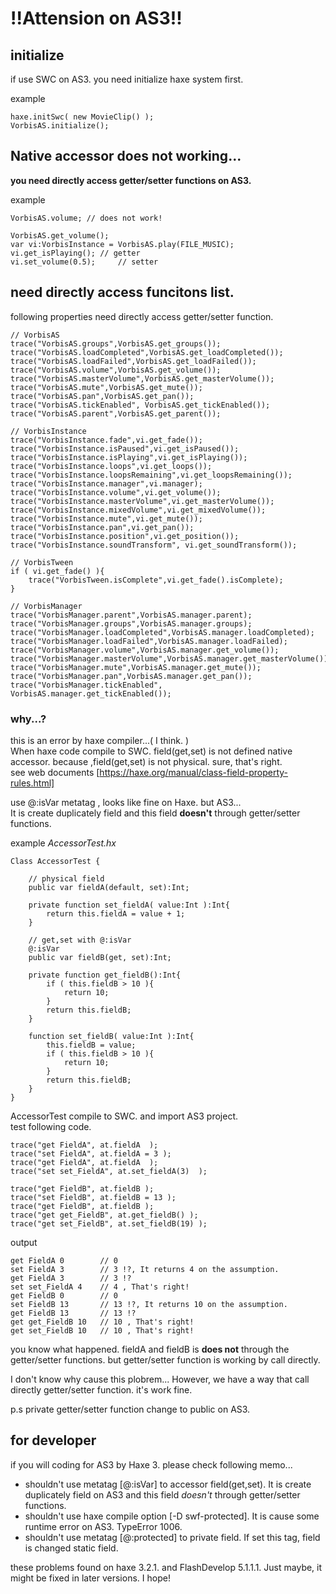 # !!Attension on AS3!!

## initialize
if use SWC on AS3. you need initialize haxe system first.

example

	haxe.initSwc( new MovieClip() );
	VorbisAS.initialize();

## Native accessor does not working...

**you need directly access getter/setter functions on AS3.**

example

    VorbisAS.volume; // does not work!

    VorbisAS.get_volume();
	var vi:VorbisInstance = VorbisAS.play(FILE_MUSIC);
	vi.get_isPlaying();	// getter
	vi.set_volume(0.5);     // setter
	

## need directly access funcitons list.

following properties need directly access getter/setter function.

	// VorbisAS
	trace("VorbisAS.groups",VorbisAS.get_groups());
	trace("VorbisAS.loadCompleted",VorbisAS.get_loadCompleted());
	trace("VorbisAS.loadFailed",VorbisAS.get_loadFailed());
	trace("VorbisAS.volume",VorbisAS.get_volume());
	trace("VorbisAS.masterVolume",VorbisAS.get_masterVolume());
	trace("VorbisAS.mute",VorbisAS.get_mute());
	trace("VorbisAS.pan",VorbisAS.get_pan());
	trace("VorbisAS.tickEnabled", VorbisAS.get_tickEnabled());
	trace("VorbisAS.parent",VorbisAS.get_parent());
	
	// VorbisInstance
	trace("VorbisInstance.fade",vi.get_fade());
	trace("VorbisInstance.isPaused",vi.get_isPaused());
	trace("VorbisInstance.isPlaying",vi.get_isPlaying());
	trace("VorbisInstance.loops",vi.get_loops());
	trace("VorbisInstance.loopsRemaining",vi.get_loopsRemaining());
	trace("VorbisInstance.manager",vi.manager);
	trace("VorbisInstance.volume",vi.get_volume());
	trace("VorbisInstance.masterVolume",vi.get_masterVolume());
	trace("VorbisInstance.mixedVolume",vi.get_mixedVolume());
	trace("VorbisInstance.mute",vi.get_mute());
	trace("VorbisInstance.pan",vi.get_pan());
	trace("VorbisInstance.position",vi.get_position());
	trace("VorbisInstance.soundTransform", vi.get_soundTransform());
	
	// VorbisTween
	if ( vi.get_fade() ){
		trace("VorbisTween.isComplete",vi.get_fade().isComplete);
	}
	
	// VorbisManager
	trace("VorbisManager.parent",VorbisAS.manager.parent);
	trace("VorbisManager.groups",VorbisAS.manager.groups);
	trace("VorbisManager.loadCompleted",VorbisAS.manager.loadCompleted);
	trace("VorbisManager.loadFailed",VorbisAS.manager.loadFailed);
	trace("VorbisManager.volume",VorbisAS.manager.get_volume());
	trace("VorbisManager.masterVolume",VorbisAS.manager.get_masterVolume());
	trace("VorbisManager.mute",VorbisAS.manager.get_mute());
	trace("VorbisManager.pan",VorbisAS.manager.get_pan());
	trace("VorbisManager.tickEnabled", VorbisAS.manager.get_tickEnabled());


### why...?

this is an error by haxe compiler...( I think. )  
When haxe code compile to SWC.
field(get,set) is not defined native accessor.
because ,field(get,set) is not physical.
sure, that's right.  
see web documents [https://haxe.org/manual/class-field-property-rules.html]

use @:isVar metatag , looks like fine on Haxe.
but AS3...  
It is create duplicately field and this field **doesn't** through getter/setter functions.

example
*AccessorTest.hx*

	Class AccessorTest {
		
		// physical field
		public var fieldA(default, set):Int;
		
		private function set_fieldA( value:Int ):Int{
			return this.fieldA = value + 1;
		}
		
		// get,set with @:isVar 		
		@:isVar
		public var fieldB(get, set):Int;
		
		private function get_fieldB():Int{
			if ( this.fieldB > 10 ){
				return 10;
			}
			return this.fieldB;
		}
		
		function set_fieldB( value:Int ):Int{
			this.fieldB = value;
			if ( this.fieldB > 10 ){
				return 10;
			}
			return this.fieldB;
		}
	}

AccessorTest compile to SWC. and import AS3 project.	
test following code.

	trace("get FieldA", at.fieldA  );
	trace("set FieldA", at.fieldA = 3 );
	trace("get FieldA", at.fieldA  );
	trace("set set_FieldA", at.set_fieldA(3)  );
	
	trace("get FieldB", at.fieldB );
	trace("set FieldB", at.fieldB = 13 );
	trace("get FieldB", at.fieldB );
	trace("get get_FieldB", at.get_fieldB() );
	trace("get set_FieldB", at.set_fieldB(19) );

output

	get FieldA 0		// 0
	set FieldA 3		// 3 !?, It returns 4 on the assumption.
	get FieldA 3		// 3 !?
	set set_FieldA 4 	// 4 , That's right!
	get FieldB 0 		// 0
	set FieldB 13		// 13 !?, It returns 10 on the assumption.
	get FieldB 13		// 13 !?
	get get_FieldB 10	// 10 , That's right!
	get set_FieldB 10	// 10 , That's right!

you know what happened.
fieldA and fieldB is **does not** through the getter/setter functions.
but getter/setter function is working by call directly.

I don't know why cause this plobrem...
However, we have a way that call directly getter/setter function.
it's work fine.

p.s private getter/setter function change to public on AS3.

## for developer 
if you will coding for AS3 by Haxe 3.
please check following memo...

* shouldn't use metatag [@:isVar] to accessor field(get,set). It is create duplicately field on AS3 and this field *doesn't* through getter/setter functions.
* shouldn't use haxe compile option [-D swf-protected]. It is cause some runtime error on AS3. TypeError 1006.
* shouldn't use metatag [@:protected] to private field. If set this tag, field is changed static field.

these problems found on haxe 3.2.1. and FlashDevelop 5.1.1.1.
Just maybe, it might be fixed in later versions.
I hope!